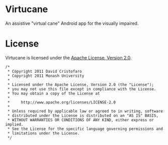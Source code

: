 Virtucane
=========

An assistive "virtual cane" Android app for the visually impaired.

License
=======

Virtucane is licensed under the [Apache License, Version 2.0](http://www.apache.org/licenses/LICENSE-2.0).

	/*
	 * Copyright 2011 David Cristofaro
	 * Copyright 2011 Monash University
	 * 
	 * Licensed under the Apache License, Version 2.0 (the "License");
	 * you may not use this file except in compliance with the License.
	 * You may obtain a copy of the License at
	 * 
	 *     http://www.apache.org/licenses/LICENSE-2.0
	 * 
	 * Unless required by applicable law or agreed to in writing, software
	 * distributed under the License is distributed on an "AS IS" BASIS,
	 * WITHOUT WARRANTIES OR CONDITIONS OF ANY KIND, either express or implied.
	 * See the License for the specific language governing permissions and
	 * limitations under the License.
	 */